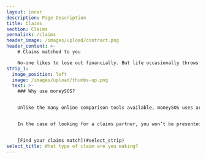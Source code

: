 ```yaml
---
layout: inner
description: Page Description
title: Claims
section: Claims
permalink: /claims
header_image: /images/upload/contract.png
header_content: >- 
    # Claims matched to you

    No-one likes to lose out financially. But life occasionally throws up unexpected events that mean you don’t get the service you’ve paid for. With moneySOS, we can match you with partners who specialise in helping you make claims for any compensation you’re entitled to, turning complicated processes into easy experiences.
strip_1:
  image_position: left
  image: /images/upload/thumbs-up.png
  text: >-
    ### Why use moneySOS?


    Unlike the many online comparison tools available, moneySOS uses artificial intelligence to understand exactly what you’re looking for and then find your most likely money match. 


    In the case of looking for a claims partner, you won’t be presented with long lists of options. Instead, our technology does all of that work for you instantly, connecting you directly to the people best placed to help you.


    [Find your claims match](#select_strip)
select_title: What type of claim are you making?
---
```

